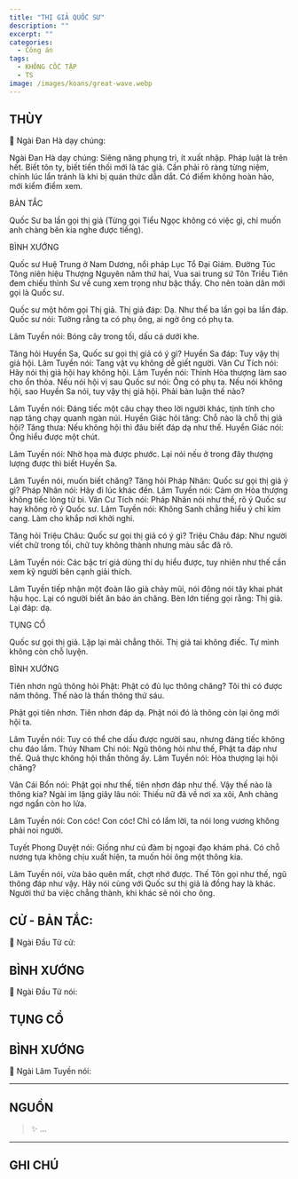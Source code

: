```yaml
---
title: "THỊ GIẢ QUỐC SƯ"
description: ""
excerpt: ""
categories:
  - Công án
tags:
  - KHÔNG CỐC TẬP
  - TS 
image: /images/koans/great-wave.webp
---
```


## THÙY

📢 Ngài Đan Hà dạy chúng:



Ngài Đan Hà dạy chúng: Siêng năng phụng trì, ít xuất nhập. Pháp luật là trên hết. Biết tôn ty, biết tiến thối mới là tác giả. Cần phải rõ ràng từng niệm, chính lúc lẩn tránh là khi bị quán thức dẫn dắt. Có điểm không hoàn hảo, mới kiểm điểm xem.

BẢN TẮC

Quốc Sư ba lần gọi thị giả (Từng gọi Tiểu Ngọc không có việc gì, chỉ muốn anh chàng bên kia nghe được tiếng).

BÌNH XƯỚNG

Quốc sư Huệ Trung ở Nam Dương, nổi pháp Lục Tổ Đại Giám. Đường Túc Tông niên hiệu Thượng Nguyên năm thứ hai, Vua sai trung sứ Tôn Triều Tiên đem chiếu thỉnh Sư về cung xem trọng như bậc thầy. Cho nên toàn dân mới gọi là Quốc sư.

Quốc sư một hôm gọi Thị giả.
Thị giả đáp: Dạ. Như thế ba lần gọi ba lần đáp.
Quốc sư nói: Tưởng rằng ta có phụ ông, ai ngờ ông có phụ ta.

Lâm Tuyền nói: Bóng cây trong tối, dấu cá dưới khe.

Tăng hỏi Huyền Sa, Quốc sư gọi thị giả có ý gì?
Huyền Sa đáp: Tuy vậy thị giả hội.
Lâm Tuyền nói: Tang vật vụ không dễ giết người.
Vân Cư Tích nói: Hãy nói thị giả hội hay không hội.
Lâm Tuyền nói: Thỉnh Hòa thượng làm sao cho ổn thỏa.
Nếu nói hội vị sau Quốc sư nói: Ông có phụ ta. Nếu nói không hội, sao Huyền Sa nói, tuy vậy thị giả hội. Phải bàn luận thế nào?

Lâm Tuyền nói: Đáng tiếc một câu chạy theo lời người khác, tịnh tính cho nạp tăng chạy quanh ngàn núi.
Huyền Giác hỏi tăng: Chỗ nào là chỗ thị giả hội?
Tăng thưa: Nếu không hội thì đâu biết đáp dạ như thế.
Huyền Giác nói: Ông hiểu được một chút.

Lâm Tuyền nói: Nhờ họa mà được phước. Lại nói nếu ở trong đây thượng lượng được thì biết Huyền Sa.

Lâm Tuyền nói, muốn biết chăng?
Tăng hỏi Pháp Nhãn: Quốc sư gọi thị giả ý gì?
Pháp Nhãn nói: Hãy đi lúc khác đến.
Lâm Tuyền nói: Cảm ơn Hòa thượng không tiếc lòng từ bi.
Vân Cư Tích nói: Pháp Nhãn nói như thế, rõ ý Quốc sư hay không rõ ý Quốc sư.
Lâm Tuyền nói: Không Sanh chẳng hiểu ý chỉ kim cang. Làm cho khắp nơi khởi nghi.

Tăng hỏi Triệu Châu: Quốc sư gọi thị giả có ý gì?
Triệu Châu đáp: Như người viết chữ trong tối, chữ tuy không thành nhưng màu sắc đã rõ.

Lâm Tuyền nói: Các bậc trí giả dùng thí dụ hiểu được, tuy nhiên như thế cần xem kỹ người bên cạnh giải thích.

Lâm Tuyền tiếp nhận một đoàn lão già chảy mũi, nói đông nói tây khai phát hậu học. Lại có người biết ăn báo án chăng. Bèn lớn tiếng gọi rằng: Thị giả. Lại đáp: dạ.

TỤNG CỔ

Quốc sư gọi thị giả.
Lặp lại mãi chẳng thôi.
Thị giả tai không điếc.
Tự mình không còn chỗ luyện.

BÌNH XƯỚNG

Tiên nhơn ngũ thông hỏi Phật: Phật có đủ lục thông chăng? Tôi thì có được năm thông. Thế nào là thần thông thứ sáu.

Phật gọi tiên nhơn.
Tiên nhơn đáp dạ.
Phật nói đó là thông còn lại ông mới hội ta.

Lâm Tuyền nói: Tuy có thể che dấu được người sau, nhưng đáng tiếc không chu đáo lắm.
Thúy Nham Chi nói: Ngũ thông hỏi như thế, Phật ta đáp như thế. Quả thực không hội thần thông ấy.
Lâm Tuyền nói: Hòa thượng lại hội chăng?

Vân Cái Bổn nói: Phật gọi như thế, tiên nhơn đáp như thế. Vậy thế nào là thông kia?
Ngài im lặng giây lâu nói:
Thiếu nữ đã về nơi xa xôi,
Anh chàng ngơ ngẩn còn ho lửa.

Lâm Tuyền nói: Con cóc! Con cóc! Chỉ có lắm lời, ta nói long vương không phải noi người.

Tuyết Phong Duyệt nói: Giống như cú đàm bị ngoại đạo khám phá. Có chỗ nương tựa không chịu xuất hiện, ta muốn hỏi ông một thông kia.

Lâm Tuyền nói, vừa bảo quên mất, chợt nhớ được. Thế Tôn gọi như thế, ngũ thông đáp như vậy. Hãy nói cùng với Quốc sư thị giả là đồng hay là khác. Người thứ ba việc chẳng thành, khi khác sẽ nói cho ông.

## CỬ - BẢN TẮC:

📢 Ngài Đầu Tử cử:

> 

## BÌNH XƯỚNG

📢 Ngài Đầu Tử nói:


## TỤNG CỔ

> 

## BÌNH XƯỚNG

📢 Ngài Lâm Tuyền nói:



<hr class="blog-rule" />

## NGUỒN

> ✨ ...

<hr class="blog-rule" />

## GHI CHÚ

[^1]: ⭐️ <a href="/masters/" target="_blank">🔗 TS </a>


